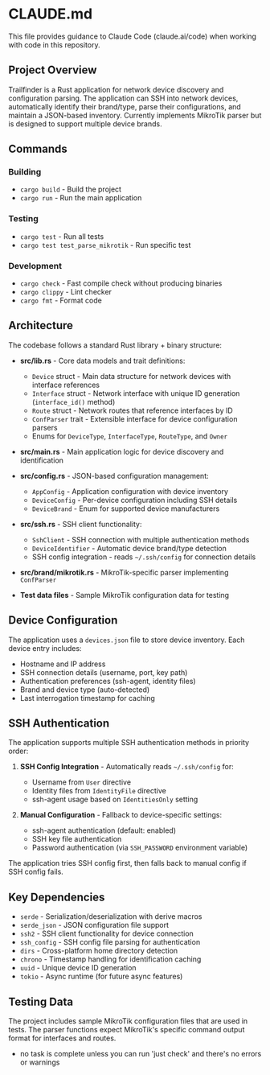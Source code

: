 # CLAUDE.md

This file provides guidance to Claude Code (claude.ai/code) when working with code in this repository.

## Project Overview

Trailfinder is a Rust application for network device discovery and configuration parsing. The application can SSH into network devices, automatically identify their brand/type, parse their configurations, and maintain a JSON-based inventory. Currently implements MikroTik parser but is designed to support multiple device brands.

## Commands

### Building
- `cargo build` - Build the project
- `cargo run` - Run the main application

### Testing
- `cargo test` - Run all tests
- `cargo test test_parse_mikrotik` - Run specific test

### Development
- `cargo check` - Fast compile check without producing binaries
- `cargo clippy` - Lint checker
- `cargo fmt` - Format code

## Architecture

The codebase follows a standard Rust library + binary structure:

- **src/lib.rs** - Core data models and trait definitions:
  - `Device` struct - Main data structure for network devices with interface references
  - `Interface` struct - Network interface with unique ID generation (`interface_id()` method)  
  - `Route` struct - Network routes that reference interfaces by ID
  - `ConfParser` trait - Extensible interface for device configuration parsers
  - Enums for `DeviceType`, `InterfaceType`, `RouteType`, and `Owner`

- **src/main.rs** - Main application logic for device discovery and identification

- **src/config.rs** - JSON-based configuration management:
  - `AppConfig` - Application configuration with device inventory
  - `DeviceConfig` - Per-device configuration including SSH details
  - `DeviceBrand` - Enum for supported device manufacturers

- **src/ssh.rs** - SSH client functionality:
  - `SshClient` - SSH connection with multiple authentication methods
  - `DeviceIdentifier` - Automatic device brand/type detection
  - SSH config integration - reads `~/.ssh/config` for connection details

- **src/brand/mikrotik.rs** - MikroTik-specific parser implementing `ConfParser`

- **Test data files** - Sample MikroTik configuration data for testing

## Device Configuration

The application uses a `devices.json` file to store device inventory. Each device entry includes:
- Hostname and IP address  
- SSH connection details (username, port, key path)
- Authentication preferences (ssh-agent, identity files)
- Brand and device type (auto-detected)
- Last interrogation timestamp for caching

## SSH Authentication

The application supports multiple SSH authentication methods in priority order:

1. **SSH Config Integration** - Automatically reads `~/.ssh/config` for:
   - Username from `User` directive
   - Identity files from `IdentityFile` directive  
   - ssh-agent usage based on `IdentitiesOnly` setting
   
2. **Manual Configuration** - Fallback to device-specific settings:
   - ssh-agent authentication (default: enabled)
   - SSH key file authentication
   - Password authentication (via `SSH_PASSWORD` environment variable)

The application tries SSH config first, then falls back to manual config if SSH config fails.

## Key Dependencies

- `serde` - Serialization/deserialization with derive macros
- `serde_json` - JSON configuration file support
- `ssh2` - SSH client functionality for device connection
- `ssh_config` - SSH config file parsing for authentication
- `dirs` - Cross-platform home directory detection
- `chrono` - Timestamp handling for identification caching  
- `uuid` - Unique device ID generation
- `tokio` - Async runtime (for future async features)

## Testing Data

The project includes sample MikroTik configuration files that are used in tests. The parser functions expect MikroTik's specific command output format for interfaces and routes.
- no task is complete unless you can run 'just check' and there's no errors or warnings
